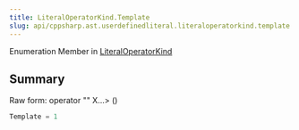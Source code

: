 ```yaml
---
title: LiteralOperatorKind.Template
slug: api/cppsharp.ast.userdefinedliteral.literaloperatorkind.template
---
```

Enumeration Member in [LiteralOperatorKind](/api/cppsharp/ast/userdefinedliteral/literaloperatorkind-1)

## Summary

Raw form: operator "" X...&gt; ()

```csharp
Template = 1
```

